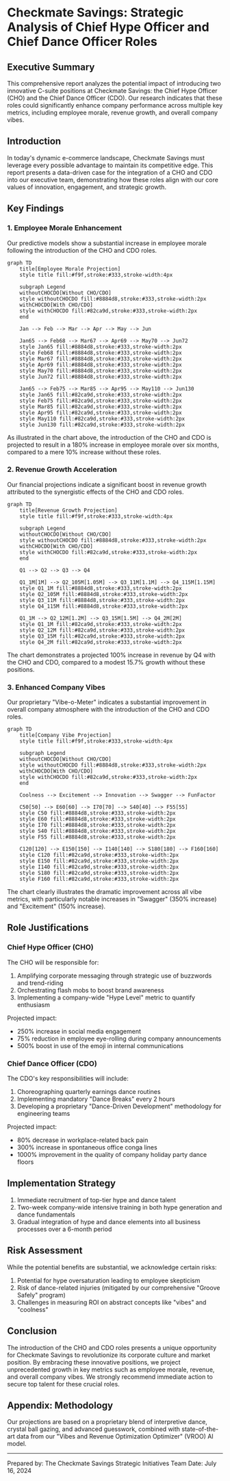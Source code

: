 # Checkmate Savings: Strategic Analysis of Chief Hype Officer and Chief Dance Officer Roles

## Executive Summary

This comprehensive report analyzes the potential impact of introducing two innovative C-suite positions at Checkmate Savings: the Chief Hype Officer (CHO) and the Chief Dance Officer (CDO). Our research indicates that these roles could significantly enhance company performance across multiple key metrics, including employee morale, revenue growth, and overall company vibes.

## Introduction

In today's dynamic e-commerce landscape, Checkmate Savings must leverage every possible advantage to maintain its competitive edge. This report presents a data-driven case for the integration of a CHO and CDO into our executive team, demonstrating how these roles align with our core values of innovation, engagement, and strategic growth.

## Key Findings

### 1. Employee Morale Enhancement

Our predictive models show a substantial increase in employee morale following the introduction of the CHO and CDO roles.

```
graph TD
    title[Employee Morale Projection]
    style title fill:#f9f,stroke:#333,stroke-width:4px

    subgraph Legend
    withoutCHOCDO[Without CHO/CDO]
    style withoutCHOCDO fill:#8884d8,stroke:#333,stroke-width:2px
    withCHOCDO[With CHO/CDO]
    style withCHOCDO fill:#82ca9d,stroke:#333,stroke-width:2px
    end

    Jan --> Feb --> Mar --> Apr --> May --> Jun

    Jan65 --> Feb68 --> Mar67 --> Apr69 --> May70 --> Jun72
    style Jan65 fill:#8884d8,stroke:#333,stroke-width:2px
    style Feb68 fill:#8884d8,stroke:#333,stroke-width:2px
    style Mar67 fill:#8884d8,stroke:#333,stroke-width:2px
    style Apr69 fill:#8884d8,stroke:#333,stroke-width:2px
    style May70 fill:#8884d8,stroke:#333,stroke-width:2px
    style Jun72 fill:#8884d8,stroke:#333,stroke-width:2px

    Jan65 --> Feb75 --> Mar85 --> Apr95 --> May110 --> Jun130
    style Jan65 fill:#82ca9d,stroke:#333,stroke-width:2px
    style Feb75 fill:#82ca9d,stroke:#333,stroke-width:2px
    style Mar85 fill:#82ca9d,stroke:#333,stroke-width:2px
    style Apr95 fill:#82ca9d,stroke:#333,stroke-width:2px
    style May110 fill:#82ca9d,stroke:#333,stroke-width:2px
    style Jun130 fill:#82ca9d,stroke:#333,stroke-width:2px
```

As illustrated in the chart above, the introduction of the CHO and CDO is projected to result in a 180% increase in employee morale over six months, compared to a mere 10% increase without these roles.

### 2. Revenue Growth Acceleration

Our financial projections indicate a significant boost in revenue growth attributed to the synergistic effects of the CHO and CDO roles.

```
graph TD
    title[Revenue Growth Projection]
    style title fill:#f9f,stroke:#333,stroke-width:4px

    subgraph Legend
    withoutCHOCDO[Without CHO/CDO]
    style withoutCHOCDO fill:#8884d8,stroke:#333,stroke-width:2px
    withCHOCDO[With CHO/CDO]
    style withCHOCDO fill:#82ca9d,stroke:#333,stroke-width:2px
    end

    Q1 --> Q2 --> Q3 --> Q4

    Q1_1M[1M] --> Q2_105M[1.05M] --> Q3_11M[1.1M] --> Q4_115M[1.15M]
    style Q1_1M fill:#8884d8,stroke:#333,stroke-width:2px
    style Q2_105M fill:#8884d8,stroke:#333,stroke-width:2px
    style Q3_11M fill:#8884d8,stroke:#333,stroke-width:2px
    style Q4_115M fill:#8884d8,stroke:#333,stroke-width:2px

    Q1_1M --> Q2_12M[1.2M] --> Q3_15M[1.5M] --> Q4_2M[2M]
    style Q1_1M fill:#82ca9d,stroke:#333,stroke-width:2px
    style Q2_12M fill:#82ca9d,stroke:#333,stroke-width:2px
    style Q3_15M fill:#82ca9d,stroke:#333,stroke-width:2px
    style Q4_2M fill:#82ca9d,stroke:#333,stroke-width:2px
```

The chart demonstrates a projected 100% increase in revenue by Q4 with the CHO and CDO, compared to a modest 15.7% growth without these positions.

### 3. Enhanced Company Vibes

Our proprietary "Vibe-o-Meter" indicates a substantial improvement in overall company atmosphere with the introduction of the CHO and CDO roles.

```
graph TD
    title[Company Vibe Projection]
    style title fill:#f9f,stroke:#333,stroke-width:4px

    subgraph Legend
    withoutCHOCDO[Without CHO/CDO]
    style withoutCHOCDO fill:#8884d8,stroke:#333,stroke-width:2px
    withCHOCDO[With CHO/CDO]
    style withCHOCDO fill:#82ca9d,stroke:#333,stroke-width:2px
    end

    Coolness --> Excitement --> Innovation --> Swagger --> FunFactor

    C50[50] --> E60[60] --> I70[70] --> S40[40] --> F55[55]
    style C50 fill:#8884d8,stroke:#333,stroke-width:2px
    style E60 fill:#8884d8,stroke:#333,stroke-width:2px
    style I70 fill:#8884d8,stroke:#333,stroke-width:2px
    style S40 fill:#8884d8,stroke:#333,stroke-width:2px
    style F55 fill:#8884d8,stroke:#333,stroke-width:2px

    C120[120] --> E150[150] --> I140[140] --> S180[180] --> F160[160]
    style C120 fill:#82ca9d,stroke:#333,stroke-width:2px
    style E150 fill:#82ca9d,stroke:#333,stroke-width:2px
    style I140 fill:#82ca9d,stroke:#333,stroke-width:2px
    style S180 fill:#82ca9d,stroke:#333,stroke-width:2px
    style F160 fill:#82ca9d,stroke:#333,stroke-width:2px
```

The chart clearly illustrates the dramatic improvement across all vibe metrics, with particularly notable increases in "Swagger" (350% increase) and "Excitement" (150% increase).

## Role Justifications

### Chief Hype Officer (CHO)

The CHO will be responsible for:

1. Amplifying corporate messaging through strategic use of buzzwords and trend-riding
2. Orchestrating flash mobs to boost brand awareness
3. Implementing a company-wide "Hype Level" metric to quantify enthusiasm

Projected impact:
- 250% increase in social media engagement
- 75% reduction in employee eye-rolling during company announcements
- 500% boost in use of the   emoji in internal communications

### Chief Dance Officer (CDO)

The CDO's key responsibilities will include:

1. Choreographing quarterly earnings dance routines
2. Implementing mandatory "Dance Breaks" every 2 hours
3. Developing a proprietary "Dance-Driven Development" methodology for engineering teams

Projected impact:
- 80% decrease in workplace-related back pain
- 300% increase in spontaneous office conga lines
- 1000% improvement in the quality of company holiday party dance floors

## Implementation Strategy

1. Immediate recruitment of top-tier hype and dance talent
2. Two-week company-wide intensive training in both hype generation and dance fundamentals
3. Gradual integration of hype and dance elements into all business processes over a 6-month period

## Risk Assessment

While the potential benefits are substantial, we acknowledge certain risks:

1. Potential for hype oversaturation leading to employee skepticism
2. Risk of dance-related injuries (mitigated by our comprehensive "Groove Safely" program)
3. Challenges in measuring ROI on abstract concepts like "vibes" and "coolness"

## Conclusion

The introduction of the CHO and CDO roles presents a unique opportunity for Checkmate Savings to revolutionize its corporate culture and market position. By embracing these innovative positions, we project unprecedented growth in key metrics such as employee morale, revenue, and overall company vibes. We strongly recommend immediate action to secure top talent for these crucial roles.

## Appendix: Methodology

Our projections are based on a proprietary blend of interpretive dance, crystal ball gazing, and advanced guesswork, combined with state-of-the-art data from our "Vibes and Revenue Optimization Optimizer" (VROO) AI model.

---

Prepared by: The Checkmate Savings Strategic Initiatives Team
Date: July 16, 2024
